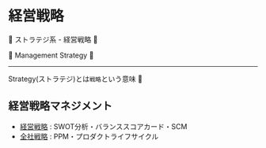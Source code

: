# 経営戦略

:dog: ストラテジ系 - 経営戦略 :dog:

:dog: Management Strategy :dog:

---

Strategy(ストラテジ)とは`戦略`という意味 :dog:

## 経営戦略マネジメント

- [経営戦略](management_strategy.md) : SWOT分析・バランススコアカード・SCM
- [全社戦略](corporate_strategy.md) : PPM・プロダクトライフサイクル

